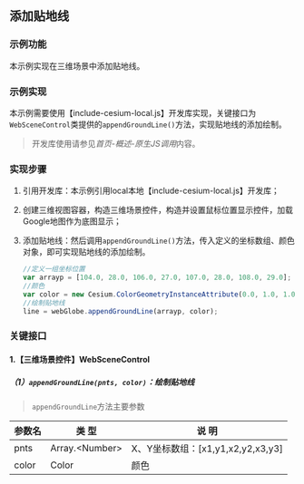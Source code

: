 ## 添加贴地线

### 示例功能

本示例实现在三维场景中添加贴地线。

### 示例实现

本示例需要使用【include-cesium-local.js】开发库实现，关键接口为`WebSceneControl`类提供的`appendGroundLine()`方法，实现贴地线的添加绘制。

> 开发库使用请参见*首页-概述-原生JS调用*内容。

### 实现步骤

1. 引用开发库：本示例引用local本地【include-cesium-local.js】开发库；

2. 创建三维视图容器，构造三维场景控件，构造并设置鼠标位置显示控件，加载Google地图作为底图显示；

3. 添加贴地线：然后调用`appendGroundLine()`方法，传入定义的坐标数组、颜色对象，即可实现贴地线的添加绘制。

    ``` javascript
    //定义一组坐标位置
    var arrayp = [104.0, 28.0, 106.0, 27.0, 107.0, 28.0, 108.0, 29.0];
    //颜色
    var color = new Cesium.ColorGeometryInstanceAttribute(0.0, 1.0, 1.0, 1);
    //绘制贴地线
    line = webGlobe.appendGroundLine(arrayp, color);
    ```

### 关键接口

#### 1.【三维场景控件】WebSceneControl

##### （1）`appendGroundLine(pnts, color)`：绘制贴地线

> `appendGroundLine`方法主要参数

|参数名|类 型|说 明|
|-|-|-|
|pnts|Array.\<Number>|X、Y坐标数组：[x1,y1,x2,y2,x3,y3]|
|color|Color|颜色|